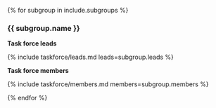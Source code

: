 {% for subgroup in include.subgroups %}

### {{ subgroup.name }}

**Task force leads**

{% include taskforce/leads.md leads=subgroup.leads %}

**Task force members**

{% include taskforce/members.md members=subgroup.members %}

{% endfor %}

